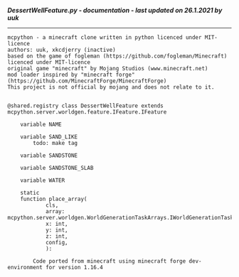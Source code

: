 ***DessertWellFeature.py - documentation - last updated on 26.1.2021 by uuk***
___

    mcpython - a minecraft clone written in python licenced under MIT-licence
    authors: uuk, xkcdjerry (inactive)
    based on the game of fogleman (https://github.com/fogleman/Minecraft) licenced under MIT-licence
    original game "minecraft" by Mojang Studios (www.minecraft.net)
    mod loader inspired by "minecraft forge" (https://github.com/MinecraftForge/MinecraftForge)
    This project is not official by mojang and does not relate to it.


    @shared.registry class DessertWellFeature extends mcpython.server.worldgen.feature.IFeature.IFeature

        variable NAME

        variable SAND_LIKE
            todo: make tag

        variable SANDSTONE

        variable SANDSTONE_SLAB

        variable WATER

        static
        function place_array(
                cls,
                array: mcpython.server.worldgen.WorldGenerationTaskArrays.IWorldGenerationTaskHandlerReference,
                x: int,
                y: int,
                z: int,
                config,
                ):
            
            Code ported from minecraft using minecraft forge dev-environment for version 1.16.4

